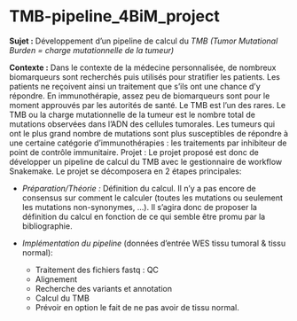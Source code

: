 # TMB-pipeline_4BiM_project


**Sujet :** Développement d’un pipeline de calcul du *TMB (Tumor Mutational Burden = charge mutationnelle de la tumeur)*

**Contexte :** Dans le contexte de la médecine personnalisée, de nombreux biomarqueurs sont recherchés puis utilisés pour
stratifier les patients. Les patients ne reçoivent ainsi un traitement que s’ils ont une chance d’y répondre.
En immunothérapie, assez peu de biomarqueurs sont pour le moment approuvés par les autorités de santé. Le TMB est
l’un des rares. Le TMB ou la charge mutationnelle de la tumeur est le nombre total de mutations observées dans l’ADN
des cellules tumorales. Les tumeurs qui ont le plus grand nombre de mutations sont plus susceptibles de répondre à une
certaine catégorie d’immunothérapies : les traitements par inhibiteur de point de contrôle immunitaire.
Projet :
Le projet proposé est donc de développer un pipeline de calcul du TMB avec le gestionnaire de workflow Snakemake.
Le projet se décomposera en 2 étapes principales:

- *Préparation/Théorie :* Définition du calcul. Il n’y a pas encore de consensus sur comment le calculer (toutes les
mutations ou seulement les mutations non-synonymes, …). Il s’agira donc de proposer la définition du calcul en
fonction de ce qui semble être promu par la bibliographie.


- *Implémentation du pipeline* (données d’entrée WES tissu tumoral & tissu normal):

  + Traitement des fichiers fastq : QC
  + Alignement
  + Recherche des variants et annotation
  + Calcul du TMB
  + Prévoir en option le fait de ne pas avoir de tissu normal.